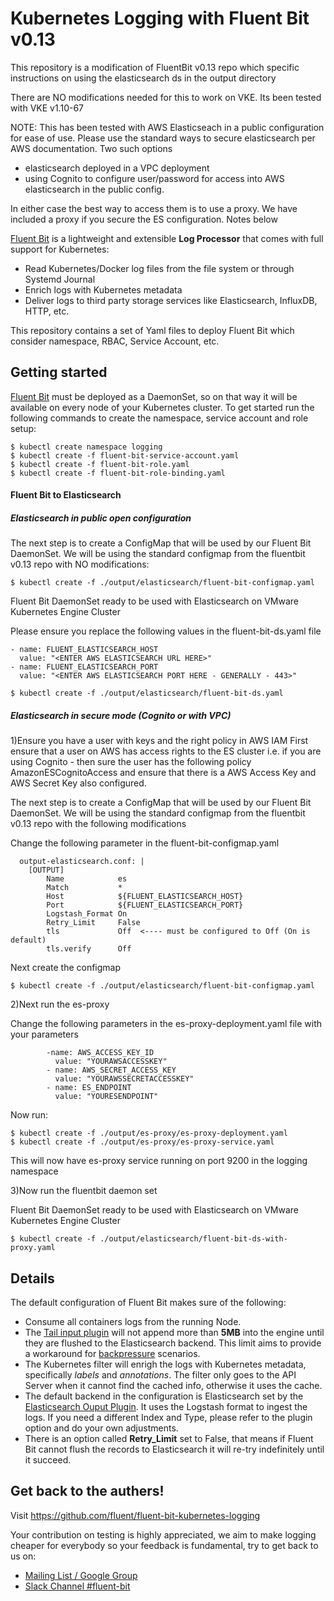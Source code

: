 # Kubernetes Logging with Fluent Bit v0.13

This repository is a modification of FluentBit v0.13 repo which specific instructions on 
using the elasticsearch ds in the output directory

There are NO modifications needed for this to work on VKE. Its been tested with VKE v1.10-67

NOTE: This has been tested with AWS Elasticseach in a public configuration for ease of use.
Please use the standard ways to secure elasticsearch per AWS documentation.
Two such options
- elasticsearch deployed in a VPC deployment 
- using Cognito to configure user/password for access into AWS elasticsearch in the public config.

In either case the best way to access them is to use a proxy. We have included a proxy if you secure the ES configuration. Notes below

[Fluent Bit](http://fluentbit.io) is a lightweight and extensible __Log Processor__ that comes with full support for Kubernetes:

- Read Kubernetes/Docker log files from the file system or through Systemd Journal
- Enrich logs with Kubernetes metadata
- Deliver logs to third party storage services like Elasticsearch, InfluxDB, HTTP, etc.

This repository contains a set of Yaml files to deploy Fluent Bit which consider namespace, RBAC, Service Account, etc.

## Getting started

[Fluent Bit](http://fluentbit.io) must be deployed as a DaemonSet, so on that way it will be available on every node of your Kubernetes cluster. To get started run the following commands to create the namespace, service account and role setup:

```
$ kubectl create namespace logging
$ kubectl create -f fluent-bit-service-account.yaml
$ kubectl create -f fluent-bit-role.yaml
$ kubectl create -f fluent-bit-role-binding.yaml
```

#### Fluent Bit to Elasticsearch

##### Elasticsearch in public open configuration

The next step is to create a ConfigMap that will be used by our Fluent Bit DaemonSet.
We will be using the standard configmap from the fluentbit v0.13 repo with NO modifications:

```
$ kubectl create -f ./output/elasticsearch/fluent-bit-configmap.yaml
```

Fluent Bit DaemonSet ready to be used with Elasticsearch on VMware Kubernetes Engine Cluster

Please ensure you replace the following values in the fluent-bit-ds.yaml file

```
- name: FLUENT_ELASTICSEARCH_HOST
  value: "<ENTER AWS ELASTICSEARCH URL HERE>"
- name: FLUENT_ELASTICSEARCH_PORT
  value: "<ENTER AWS ELASTICSEARCH PORT HERE - GENERALLY - 443>"
```

```
$ kubectl create -f ./output/elasticsearch/fluent-bit-ds.yaml
```

##### Elasticsearch in secure mode (Cognito or with VPC)

1)Ensure you have a user with keys and the right policy in AWS IAM
First ensure that a user on AWS has access rights to the ES cluster
i.e. if you are using Cognito - then sure the user has the following policy AmazonESCognitoAccess
and ensure that there is a AWS Access Key and AWS Secret Key also configured.

The next step is to create a ConfigMap that will be used by our Fluent Bit DaemonSet.
We will be using the standard configmap from the fluentbit v0.13 repo with 
the following modifications

Change the following parameter in the fluent-bit-configmap.yaml
```
  output-elasticsearch.conf: |
    [OUTPUT]
        Name            es
        Match           *
        Host            ${FLUENT_ELASTICSEARCH_HOST}
        Port            ${FLUENT_ELASTICSEARCH_PORT}
        Logstash_Format On
        Retry_Limit     False
        tls             Off  <---- must be configured to Off (On is default)
        tls.verify      Off
```

Next create the configmap

```
$ kubectl create -f ./output/elasticsearch/fluent-bit-configmap.yaml
```

2)Next run the es-proxy 

Change the following parameters in the es-proxy-deployment.yaml file
with your parameters

```
        -name: AWS_ACCESS_KEY_ID
          value: "YOURAWSACCESSKEY"
        - name: AWS_SECRET_ACCESS_KEY
          value: "YOURAWSSECRETACCESSKEY"
        - name: ES_ENDPOINT
          value: "YOURESENDPOINT"
```

Now run:
```
$ kubectl create -f ./output/es-proxy/es-proxy-deployment.yaml
$ kubectl create -f ./output/es-proxy/es-proxy-service.yaml
```

This will now have es-proxy service running on port 9200 in the logging namespace

3)Now run the fluentbit daemon set

Fluent Bit DaemonSet ready to be used with Elasticsearch on VMware Kubernetes Engine Cluster

```
$ kubectl create -f ./output/elasticsearch/fluent-bit-ds-with-proxy.yaml
```



## Details

The default configuration of Fluent Bit makes sure of the following:

- Consume all containers logs from the running Node.
- The [Tail input plugin](http://fluentbit.io/documentation/0.12/input/tail.html) will not append more than __5MB__  into the engine until they are flushed to the Elasticsearch backend. This limit aims to provide a workaround for [backpressure](http://fluentbit.io/documentation/0.13/configuration/backpressure.html) scenarios.
- The Kubernetes filter will enrigh the logs with Kubernetes metadata, specifically _labels_ and _annotations_. The filter only goes to the API Server when it cannot find the cached info, otherwise it uses the cache.
- The default backend in the configuration is Elasticsearch set by the [Elasticsearch Ouput Plugin](http://fluentbit.io/documentation/0.13/output/elasticsearch.html). It uses the Logstash format to ingest the logs. If you need a different Index and Type, please refer to the plugin option and do your own adjustments.
- There is an option called __Retry_Limit__ set to False, that means if Fluent Bit cannot flush the records to Elasticsearch it will re-try indefinitely until it succeed.

## Get back to the authers!

Visit https://github.com/fluent/fluent-bit-kubernetes-logging

Your contribution on testing is highly appreciated, we aim to make logging cheaper for everybody so your feedback is fundamental, try to get back to us on:

- [Mailing List / Google Group](https://groups.google.com/forum/#!forum/fluent-bit)
- [Slack Channel #fluent-bit](http://slack.fluentd.org)
